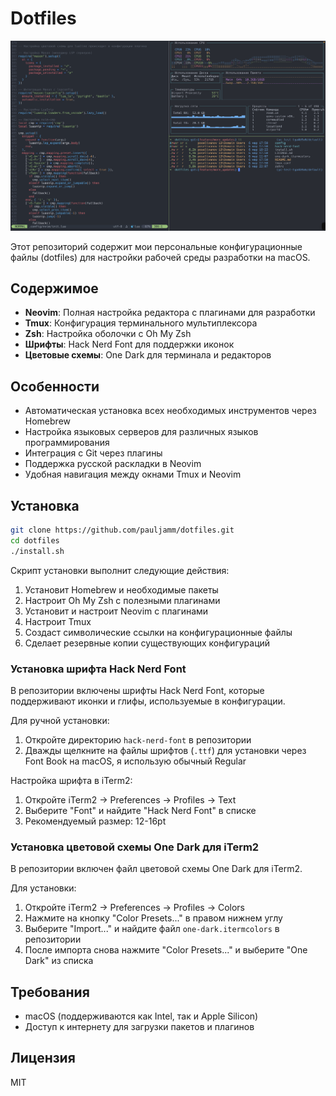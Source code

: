 # Dotfiles

![Пример интерфейса](img/example.png)

Этот репозиторий содержит мои персональные конфигурационные файлы (dotfiles) для настройки рабочей среды разработки на macOS.

## Содержимое

- **Neovim**: Полная настройка редактора с плагинами для разработки
- **Tmux**: Конфигурация терминального мультиплексора
- **Zsh**: Настройка оболочки с Oh My Zsh
- **Шрифты**: Hack Nerd Font для поддержки иконок
- **Цветовые схемы**: One Dark для терминала и редакторов

## Особенности

- Автоматическая установка всех необходимых инструментов через Homebrew
- Настройка языковых серверов для различных языков программирования
- Интеграция с Git через плагины
- Поддержка русской раскладки в Neovim
- Удобная навигация между окнами Tmux и Neovim

## Установка

```bash
git clone https://github.com/pauljamm/dotfiles.git
cd dotfiles
./install.sh
```

Скрипт установки выполнит следующие действия:
1. Установит Homebrew и необходимые пакеты
2. Настроит Oh My Zsh с полезными плагинами
3. Установит и настроит Neovim с плагинами
4. Настроит Tmux
5. Создаст символические ссылки на конфигурационные файлы
6. Сделает резервные копии существующих конфигураций

### Установка шрифта Hack Nerd Font

В репозитории включены шрифты Hack Nerd Font, которые поддерживают иконки и глифы, используемые в конфигурации.

Для ручной установки:
1. Откройте директорию `hack-nerd-font` в репозитории
2. Дважды щелкните на файлы шрифтов (`.ttf`) для установки через Font Book на macOS, я использую обычный Regular

Настройка шрифта в iTerm2:
1. Откройте iTerm2 → Preferences → Profiles → Text
2. Выберите "Font" и найдите "Hack Nerd Font" в списке
3. Рекомендуемый размер: 12-16pt

### Установка цветовой схемы One Dark для iTerm2

В репозитории включен файл цветовой схемы One Dark для iTerm2.

Для установки:
1. Откройте iTerm2 → Preferences → Profiles → Colors
2. Нажмите на кнопку "Color Presets..." в правом нижнем углу
3. Выберите "Import..." и найдите файл `one-dark.itermcolors` в репозитории
4. После импорта снова нажмите "Color Presets..." и выберите "One Dark" из списка

## Требования

- macOS (поддерживаются как Intel, так и Apple Silicon)
- Доступ к интернету для загрузки пакетов и плагинов

## Лицензия

MIT
